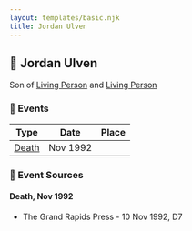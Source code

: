 ```yaml
---
layout: templates/basic.njk
title: Jordan Ulven
---
```

## 🔵 Jordan Ulven

Son of [Living Person](/people/3/37044048) and [Living Person](/people/4/4699189)

### 📆 Events

Type | Date | Place
------ | ------ | ------
[Death](#event-7aac2afc-d3f5-4603-93a3-ddb5beda56f1) | Nov 1992 |

### 📰 Event Sources

#### <a id="event-7aac2afc-d3f5-4603-93a3-ddb5beda56f1"></a> Death, Nov 1992
* The Grand Rapids Press  - 10 Nov 1992, D7